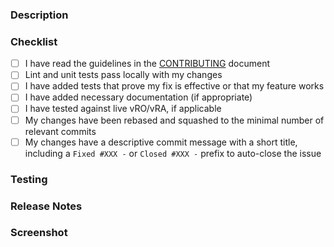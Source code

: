 <!-- Thank you for taking the time to contribute! -->

<!-- You can erase any parts of this template not applicable to your Pull Request. -->

### Description

<!--
Please include a summary of the changes and which issue will be addressed.
Please also include relevant motivation and context.
-->

### Checklist

<!--
Put an `x` in the boxes that apply. You can also fill these out after creating the PR.
This is simply a reminder of what we are going to look for before merging your code.
-->

- [ ] I have read the guidelines in the [CONTRIBUTING](https://github.com/vmware/vrealize-developer-tools/blob/master/CONTRIBUTING.md) document
- [ ] Lint and unit tests pass locally with my changes
- [ ] I have added tests that prove my fix is effective or that my feature works
- [ ] I have added necessary documentation (if appropriate)
- [ ] I have tested against live vRO/vRA, if applicable
- [ ] My changes have been rebased and squashed to the minimal number of relevant commits
- [ ] My changes have a descriptive commit message with a short title, including a `Fixed #XXX -` or `Closed #XXX -` prefix to auto-close the issue

### Testing

<!-- Please provide a brief description of how were the changes tested -  -->

### Release Notes

<!--

Please describe the changes in a single line that explains this improvement in
terms that a user can understand. This text will be used in vRealize Developer Tools' release notes.

If this change is not user-facing or notable enough to be included in release notes
you may use the strings "Not applicable" or "N/A" here.

Examples:

- New setting to *exclude* certain projects from the list of build tasks (`Cmd+Shift+B`) by using glob patterns.
- Support for Multi-root Workspaces that allows opening more than one vRO project into single vscode window.
- Dynamically create build tasks (`Cmd+Shift+B`) based on project's type and modules.

-->

### Screenshot

<!-- Include an image of the most relevant user-facing change, if any. -->
